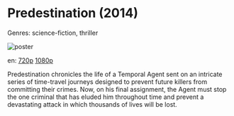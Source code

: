 # Predestination (2014)

Genres: science-fiction, thriller

![poster](http://image.tmdb.org/t/p/w500/kDdUtDsGMQ3OYwoBtEQyJIGPz4V.jpg)

en:
  [720p](magnet:?xt=urn:btih:A2A76633D94DE3FBE65BE506C45F4A8D9673473C&tr=udp://glotorrents.pw:6969/announce&tr=udp://tracker.opentrackr.org:1337/announce&tr=udp://torrent.gresille.org:80/announce&tr=udp://tracker.openbittorrent.com:80&tr=udp://tracker.coppersurfer.tk:6969&tr=udp://tracker.leechers-paradise.org:6969&tr=udp://p4p.arenabg.ch:1337&tr=udp://tracker.internetwarriors.net:1337)
  [1080p](magnet:?xt=urn:btih:02A5AD1A8AF7A8B7BFF49C8FAE39D84A0A25C96A&tr=udp://glotorrents.pw:6969/announce&tr=udp://tracker.opentrackr.org:1337/announce&tr=udp://torrent.gresille.org:80/announce&tr=udp://tracker.openbittorrent.com:80&tr=udp://tracker.coppersurfer.tk:6969&tr=udp://tracker.leechers-paradise.org:6969&tr=udp://p4p.arenabg.ch:1337&tr=udp://tracker.internetwarriors.net:1337)
  


Predestination chronicles the life of a Temporal Agent sent on an intricate series of time-travel journeys designed to prevent future killers from committing their crimes. Now, on his final assignment, the Agent must stop the one criminal that has eluded him throughout time and prevent a devastating attack in which thousands of lives will be lost.